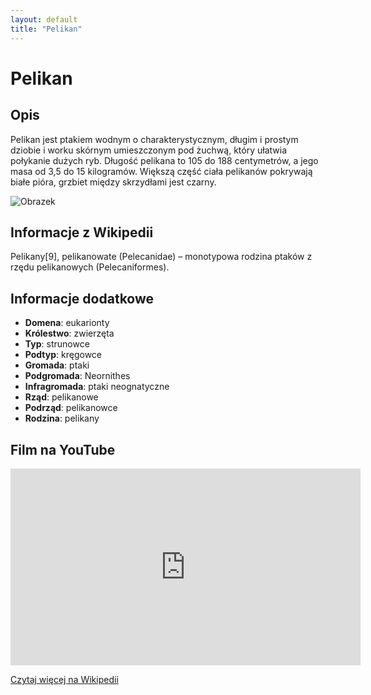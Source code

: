 ```yaml
---
layout: default
title: "Pelikan"
---
```


# Pelikan

## Opis

Pelikan jest ptakiem wodnym o charakterystycznym, długim i prostym dziobie i worku skórnym umieszczonym pod żuchwą, który ułatwia połykanie dużych ryb. Długość pelikana to 105 do 188 centymetrów, a jego masa od 3,5 do 15 kilogramów. Większą część ciała pelikanów pokrywają białe pióra, grzbiet między skrzydłami jest czarny.

![Obrazek](https://afryka.biz.pl/wp-content/uploads/2019/02/pelikan-1024x768.jpg)

## Informacje z Wikipedii

Pelikany[9], pelikanowate (Pelecanidae) – monotypowa rodzina ptaków z rzędu pelikanowych (Pelecaniformes).

## Informacje dodatkowe

- **Domena**: eukarionty
- **Królestwo**: zwierzęta
- **Typ**: strunowce
- **Podtyp**: kręgowce
- **Gromada**: ptaki
- **Podgromada**: Neornithes
- **Infragromada**: ptaki neognatyczne
- **Rząd**: pelikanowe
- **Podrząd**: pelikanowce
- **Rodzina**: pelikany

## Film na YouTube

<iframe width="560" height="315" src="https://www.youtube.com/embed/VraNg-eWLmo" frameborder="0" allow="accelerometer; autoplay; clipboard-write; encrypted-media; gyroscope; picture-in-picture" allowfullscreen></iframe>

[Czytaj więcej na Wikipedii](https://pl.wikipedia.org/wiki/Pelikany)
